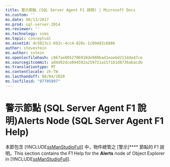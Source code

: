 ```yaml
---
title: 警示節點 (SQL Server Agent F1 說明) | Microsoft Docs
ms.custom: ''
ms.date: 06/13/2017
ms.prod: sql-server-2014
ms.reviewer: ''
ms.technology: ssms
ms.topic: conceptual
ms.assetid: dc5013c1-692c-4cc4-820c-1c09482c6886
author: stevestein
ms.author: sstein
ms.openlocfilehash: c867ae0052706910de980bad1eaebd2134de47ce
ms.sourcegitcommit: ad4d92dce894592a259721a1571b1d8736abacdb
ms.translationtype: MT
ms.contentlocale: zh-TW
ms.lasthandoff: 08/04/2020
ms.locfileid: "87705897"
---
```

# <a name="alerts-node-sql-server-agent-f1-help"></a><span data-ttu-id="b4652-102">警示節點 (SQL Server Agent F1 說明)</span><span class="sxs-lookup"><span data-stu-id="b4652-102">Alerts Node (SQL Server Agent F1 Help)</span></span>
  <span data-ttu-id="b4652-103"> 本節包含 [!INCLUDE[ssManStudioFull](../../includes/ssmanstudiofull-md.md)] 中，物件總管之 [警示\]\*\*\** 節點的 F1 說明。</span><span class="sxs-lookup"><span data-stu-id="b4652-103">This section contains the F1 Help for the **Alerts** node of Object Explorer in [!INCLUDE[ssManStudioFull](../../includes/ssmanstudiofull-md.md)].</span></span>  
  
  
